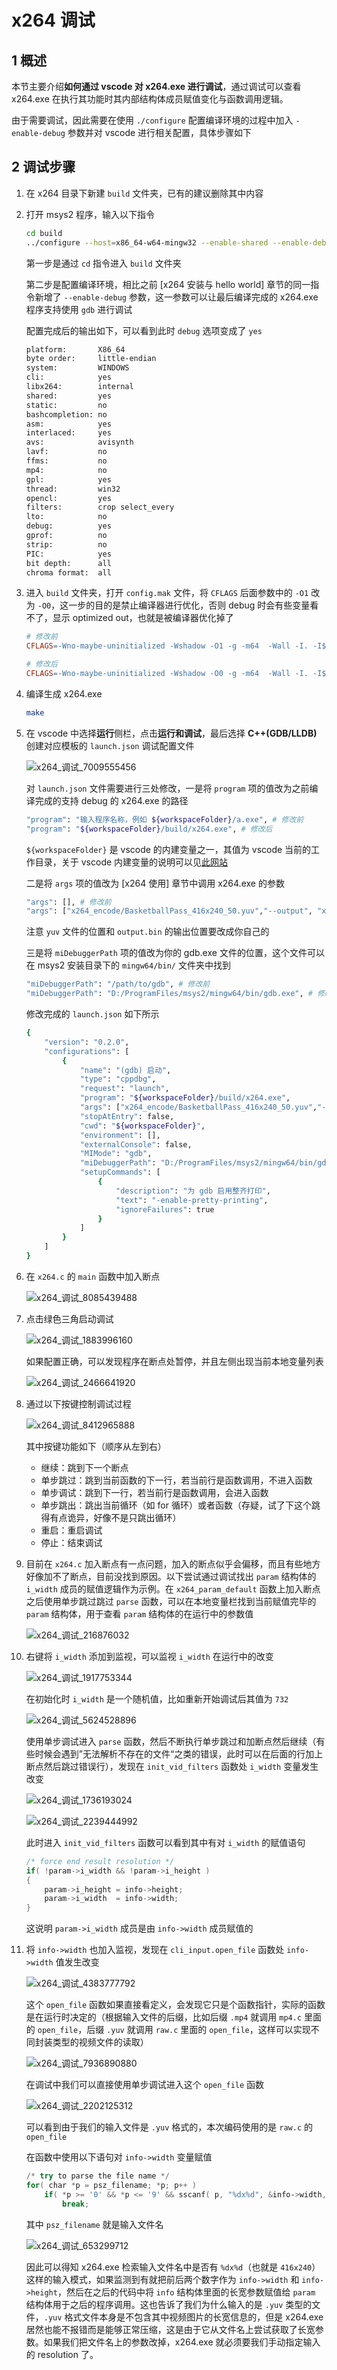 # x264 调试

## 1 概述

本节主要介绍**如何通过 vscode 对 x264.exe 进行调试**，通过调试可以查看 x264.exe 在执行其功能时其内部结构体成员赋值变化与函数调用逻辑。

由于需要调试，因此需要在使用 `./configure` 配置编译环境的过程中加入 `-enable-debug` 参数并对 vscode 进行相关配置，具体步骤如下

## 2 调试步骤

1. 在 x264 目录下新建 `build` 文件夹，已有的建议删除其中内容
2. 打开 msys2 程序，输入以下指令

    ```bash
    cd build
    ../configure --host=x86_64-w64-mingw32 --enable-shared --enable-debug
    ```

    第一步是通过 `cd` 指令进入 `build` 文件夹

    第二步是配置编译环境，相比之前 [x264 安装与 hello world] 章节的同一指令新增了 `--enable-debug` 参数，这一参数可以让最后编译完成的 x264.exe 程序支持使用 `gdb` 进行调试

    配置完成后的输出如下，可以看到此时 `debug` 选项变成了 `yes`

    ```bash
    platform:       X86_64
    byte order:     little-endian
    system:         WINDOWS
    cli:            yes
    libx264:        internal
    shared:         yes
    static:         no
    bashcompletion: no
    asm:            yes
    interlaced:     yes
    avs:            avisynth
    lavf:           no
    ffms:           no
    mp4:            no
    gpl:            yes
    thread:         win32
    opencl:         yes
    filters:        crop select_every
    lto:            no
    debug:          yes
    gprof:          no
    strip:          no
    PIC:            yes
    bit depth:      all
    chroma format:  all
    ```

3. 进入 `build` 文件夹，打开 `config.mak` 文件，将 `CFLAGS` 后面参数中的 `-O1` 改为 `-O0`，这一步的目的是禁止编译器进行优化，否则 debug 时会有些变量看不了，显示 optimized out，也就是被编译器优化掉了

    ```makefile
    # 修改前
    CFLAGS=-Wno-maybe-uninitialized -Wshadow -O1 -g -m64  -Wall -I. -I$(SRCPATH) -D_POSIX_C_SOURCE=200112L -std=gnu99 -D_GNU_SOURCE -fno-tree-vectorize -fvisibility=hidden

    # 修改后
    CFLAGS=-Wno-maybe-uninitialized -Wshadow -O0 -g -m64  -Wall -I. -I$(SRCPATH) -D_POSIX_C_SOURCE=200112L -std=gnu99 -D_GNU_SOURCE -fno-tree-vectorize -fvisibility=hidden
    ```

4. 编译生成 x264.exe

    ```bash
    make
    ```

5. 在 vscode 中选择**运行**侧栏，点击**运行和调试**，最后选择 **C++(GDB/LLDB)** 创建对应模板的 `launch.json` 调试配置文件

    ![x264_调试_7009555456](markdown_images/x264_%E8%B0%83%E8%AF%95_7009555456.png)

    对 `launch.json` 文件需要进行三处修改，一是将 `program` 项的值改为之前编译完成的支持 debug 的 x264.exe 的路径

    ```bash
    "program": "输入程序名称，例如 ${workspaceFolder}/a.exe", # 修改前
    "program": "${workspaceFolder}/build/x264.exe", # 修改后
    ```

    `${workspaceFolder}` 是 vscode 的内建变量之一，其值为 vscode 当前的工作目录，关于 vscode 内建变量的说明可以见[此网站](https://code.visualstudio.com/docs/editor/variables-reference)

    二是将 `args` 项的值改为 [x264 使用] 章节中调用 x264.exe 的参数

    ```bash
    "args": [], # 修改前
    "args": ["x264_encode/BasketballPass_416x240_50.yuv","--output", "x264_encode/output.bin"], # 修改后
    ```

    注意 `yuv` 文件的位置和 `output.bin` 的输出位置要改成你自己的

    三是将 `miDebuggerPath` 项的值改为你的 gdb.exe 文件的位置，这个文件可以在 msys2 安装目录下的 `mingw64/bin/` 文件夹中找到

    ```bash
    "miDebuggerPath": "/path/to/gdb", # 修改前
    "miDebuggerPath": "D:/ProgramFiles/msys2/mingw64/bin/gdb.exe", # 修改后
    ```

    修改完成的 `launch.json` 如下所示

    ```bash
    {
        "version": "0.2.0",
        "configurations": [
            {
                "name": "(gdb) 启动",
                "type": "cppdbg",
                "request": "launch",
                "program": "${workspaceFolder}/build/x264.exe",
                "args": ["x264_encode/BasketballPass_416x240_50.yuv","--output", "x264_encode/output.bin"],
                "stopAtEntry": false,
                "cwd": "${workspaceFolder}",
                "environment": [],
                "externalConsole": false,
                "MIMode": "gdb",
                "miDebuggerPath": "D:/ProgramFiles/msys2/mingw64/bin/gdb.exe",
                "setupCommands": [
                    {
                        "description": "为 gdb 启用整齐打印",
                        "text": "-enable-pretty-printing",
                        "ignoreFailures": true
                    }
                ]
            }
        ]
    }
    ```

6. 在 `x264.c` 的 `main` 函数中加入断点

    ![x264_调试_8085439488](markdown_images/x264_%E8%B0%83%E8%AF%95_8085439488.png)

7. 点击绿色三角启动调试

    ![x264_调试_1883996160](markdown_images/x264_%E8%B0%83%E8%AF%95_1883996160.png)

    如果配置正确，可以发现程序在断点处暂停，并且左侧出现当前本地变量列表

    ![x264_调试_2466641920](markdown_images/x264_%E8%B0%83%E8%AF%95_2466641920.png)

8. 通过以下按键控制调试过程

    ![x264_调试_8412965888](markdown_images/x264_%E8%B0%83%E8%AF%95_8412965888.png)

    其中按键功能如下（顺序从左到右）

    - 继续：跳到下一个断点
    - 单步跳过：跳到当前函数的下一行，若当前行是函数调用，不进入函数
    - 单步调试：跳到下一行，若当前行是函数调用，会进入函数
    - 单步跳出：跳出当前循环（如 for 循环）或者函数（存疑，试了下这个跳得有点诡异，好像不是只跳出循环）
    - 重启：重启调试
    - 停止：结束调试
9. 目前在 `x264.c` 加入断点有一点问题，加入的断点似乎会偏移，而且有些地方好像加不了断点，目前没找到原因。以下尝试通过调试找出 `param` 结构体的 `i_width` 成员的赋值逻辑作为示例。在 `x264_param_default` 函数上加入断点之后使用单步跳过跳过 `parse` 函数，可以在本地变量栏找到当前赋值完毕的 `param` 结构体，用于查看 `param` 结构体的在运行中的参数值

    ![x264_调试_216876032](markdown_images/x264_%E8%B0%83%E8%AF%95_216876032.png)

10. 右键将 `i_width` 添加到监视，可以监视 `i_width` 在运行中的改变

    ![x264_调试_1917753344](markdown_images/x264_%E8%B0%83%E8%AF%95_1917753344.png)

    在初始化时 `i_width` 是一个随机值，比如重新开始调试后其值为 `732`

    ![x264_调试_5624528896](markdown_images/x264_%E8%B0%83%E8%AF%95_5624528896.png)

    使用单步调试进入 `parse` 函数，然后不断执行单步跳过和加断点然后继续（有些时候会遇到”无法解析不存在的文件“之类的错误，此时可以在后面的行加上断点然后跳过错误行），发现在 `init_vid_filters` 函数处 `i_width` 变量发生改变

    ![x264_调试_1736193024](markdown_images/x264_%E8%B0%83%E8%AF%95_1736193024.png)

    ![x264_调试_2239444992](markdown_images/x264_%E8%B0%83%E8%AF%95_2239444992.png)

    此时进入 `init_vid_filters` 函数可以看到其中有对 `i_width` 的赋值语句

    ```c
    /* force end result resolution */
    if( !param->i_width && !param->i_height )
    {
        param->i_height = info->height;
        param->i_width  = info->width;
    }
    ```

    这说明 `param->i_width` 成员是由 `info->width` 成员赋值的

11. 将 `info->width` 也加入监视，发现在 `cli_input.open_file` 函数处 `info->width` 值发生改变

    ![x264_调试_4383777792](markdown_images/x264_%E8%B0%83%E8%AF%95_4383777792.png)

    这个 `open_file` 函数如果直接看定义，会发现它只是个函数指针，实际的函数是在运行时决定的（根据输入文件的后缀，比如后缀 `.mp4` 就调用 `mp4.c` 里面的 `open_file`，后缀 `.yuv` 就调用 `raw.c` 里面的 `open_file`，这样可以实现不同封装类型的视频文件的读取）

    ![x264_调试_7936890880](markdown_images/x264_%E8%B0%83%E8%AF%95_7936890880.png)

    在调试中我们可以直接使用单步调试进入这个 `open_file` 函数

    ![x264_调试_2202125312](markdown_images/x264_%E8%B0%83%E8%AF%95_2202125312.png)

    可以看到由于我们的输入文件是 `.yuv` 格式的，本次编码使用的是 `raw.c` 的 `open_file`

    在函数中使用以下语句对 `info->width` 变量赋值

    ```powershell
    /* try to parse the file name */
    for( char *p = psz_filename; *p; p++ )
        if( *p >= '0' && *p <= '9' && sscanf( p, "%dx%d", &info->width, &info->height ) == 2 )
            break;
    ```

    其中 `psz_filename` 就是输入文件名

    ![x264_调试_653299712](markdown_images/x264_%E8%B0%83%E8%AF%95_653299712.png)

    因此可以得知 x264.exe 检索输入文件名中是否有 `%dx%d`（也就是 `416x240`）这样的输入模式，如果监测到有就把前后两个数字作为 `info->width` 和 `info->height`，然后在之后的代码中将 `info` 结构体里面的长宽参数赋值给 `param` 结构体用于之后的程序调用。这也告诉了我们为什么输入的是 `.yuv` 类型的文件，`.yuv` 格式文件本身是不包含其中视频图片的长宽信息的，但是 x264.exe 居然也能不报错而是能够正常压缩，这是由于它从文件名上尝试获取了长宽参数。如果我们把文件名上的参数改掉，x264.exe 就必须要我们手动指定输入的 resolution 了。